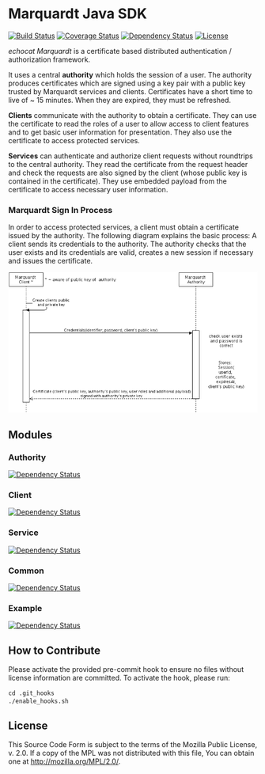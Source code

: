 # Marquardt Java SDK
[![Build Status](https://api.travis-ci.org/echocat/marquardt-java-sdk.svg?branch=master)](https://travis-ci.org/echocat/marquardt-java-sdk)
[![Coverage Status](https://coveralls.io/repos/echocat/marquardt-java-sdk/badge.svg?branch=master&service=github)](https://coveralls.io/github/echocat/marquardt-java-sdk?branch=master)
[![Dependency Status](https://www.versioneye.com/user/projects/55f2c1ced4d2040019000161/badge.svg?style=flat)](https://www.versioneye.com/user/projects/55f2c1ced4d2040019000161)
[![License](https://img.shields.io/badge/license-MPL%202.0-blue.svg)](http://mozilla.org/MPL/2.0/)

_echocat Marquardt_ is a certificate based distributed authentication / authorization framework. 

It uses a central __authority__ which holds the session of a user. The authority produces certificates which are signed using a key pair with a public key trusted by Marquardt services and clients. Certificates have a short time to live of ~ 15 minutes. When they are expired, they must be refreshed.

__Clients__ communicate with the authority to obtain a certificate. They can use the certificate to read the roles of a user to allow access to client features and to get basic user information for presentation. They also use the certificate to access protected services.

__Services__ can authenticate and authorize client requests without roundtrips to the central authority. They read the certificate from the request header and check the requests are also signed by the client (whose public key is contained in the certificate). They use embedded payload from the certificate to access necessary user information.

### Marquardt Sign In Process

In order to access protected services, a client must obtain a certificate issued by the authority. The following diagram explains the basic process: A client sends its credentials to the authority. The authority checks that the user exists and its credentials are valid, creates a new session if necessary and issues the certificate. 

![marquardt login](https://raw.githubusercontent.com/echocat/marquardt-java-sdk/master/docs/login.png "Marquardt Login")

## Modules

### Authority
[![Dependency Status](https://www.versioneye.com/user/projects/55f2c44ad4d204001c00011d/badge.svg?style=flat)](https://www.versioneye.com/user/projects/55f2c44ad4d204001c00011d)

### Client
[![Dependency Status](https://www.versioneye.com/user/projects/55f2c431d4d204001c000118/badge.svg?style=flat)](https://www.versioneye.com/user/projects/55f2c431d4d204001c000118)

### Service
[![Dependency Status](https://www.versioneye.com/user/projects/55f2c432d4d204001e0000c7/badge.svg?style=flat)](https://www.versioneye.com/user/projects/55f2c432d4d204001e0000c7)

### Common
[![Dependency Status](https://www.versioneye.com/user/projects/55f2c543d4d2040019000197/badge.svg?style=flat)](https://www.versioneye.com/user/projects/55f2c543d4d2040019000197)

### Example
[![Dependency Status](https://www.versioneye.com/user/projects/55f2c431d4d2040019000185/badge.svg?style=flat)](https://www.versioneye.com/user/projects/55f2c431d4d2040019000185)

## How to Contribute

Please activate the provided pre-commit hook to ensure no files without license information are committed. To activate the hook, please run:

```
cd .git_hooks
./enable_hooks.sh
```

## License

This Source Code Form is subject to the terms of the Mozilla Public
License, v. 2.0. If a copy of the MPL was not distributed with this
file, You can obtain one at http://mozilla.org/MPL/2.0/.
